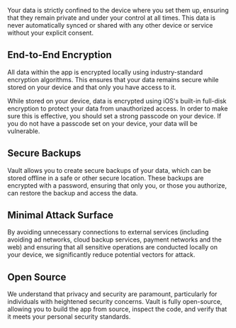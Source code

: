 Your data is strictly confined to the device where you set them up, ensuring that they remain private and under your control at all times. 
This data is never automatically synced or shared with any other device or service without your explicit consent.

## End-to-End Encryption

All data within the app is encrypted locally using industry-standard encryption algorithms. 
This ensures that your data remains secure while stored on your device and that only you have access to it.

While stored on your device, data is encrypted using iOS's built-in full-disk encryption to protect your data from unauthorized access.
In order to make sure this is effective, you should set a strong passcode on your device.
If you do not have a passcode set on your device, your data will be vulnerable.

## Secure Backups

Vault allows you to create secure backups of your data, which can be stored offline in a safe or other secure location.
These backups are encrypted with a password, ensuring that only you, or those you authorize, can restore the backup and access the data.

## Minimal Attack Surface

By avoiding unnecessary connections to external services (including avoiding ad networks, cloud backup services, payment networks and the web) and ensuring that all sensitive operations are conducted locally on your device, we significantly reduce potential vectors for attack.

## Open Source

We understand that privacy and security are paramount, particularly for individuals with heightened security concerns. 
Vault is fully open-source, allowing you to build the app from source, inspect the code, and verify that it meets your personal security standards.
